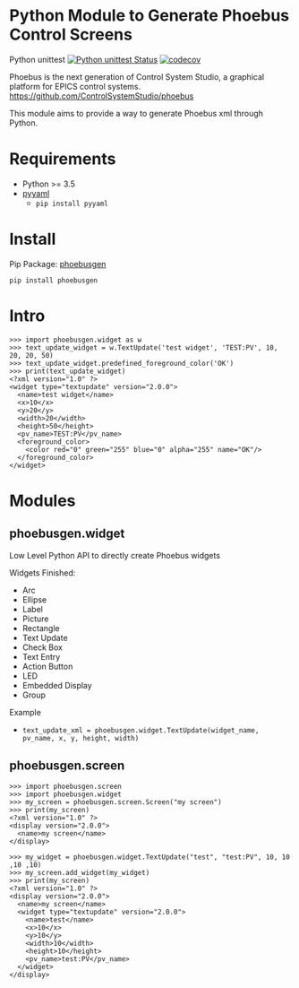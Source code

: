 Python Module to Generate Phoebus Control Screens
===

Python unittest
[![Python unittest Status](https://github.com/tynanford/phoebusgen/workflows/Python%20unittest/badge.svg)](https://github.com/tynanford/phoebusgen/actions)
[![codecov](https://codecov.io/gh/tynanford/phoebusgen/branch/master/graph/badge.svg)](https://codecov.io/gh/tynanford/phoebusgen)

Phoebus is the next generation of Control System Studio, a graphical platform for EPICS control systems.
https://github.com/ControlSystemStudio/phoebus

This module aims to provide a way to generate Phoebus xml through Python.

# Requirements

- Python >= 3.5
- [pyyaml](https://pypi.org/project/PyYAML/)
  - ```pip install pyyaml```

# Install
Pip Package: [phoebusgen](https://pypi.org/project/phoebusgen/)
```
pip install phoebusgen
```

# Intro

```
>>> import phoebusgen.widget as w
>>> text_update_widget = w.TextUpdate('test widget', 'TEST:PV', 10, 20, 20, 50)
>>> text_update_widget.predefined_foreground_color('OK')
>>> print(text_update_widget)
<?xml version="1.0" ?>
<widget type="textupdate" version="2.0.0">
  <name>test widget</name>
  <x>10</x>
  <y>20</y>
  <width>20</width>
  <height>50</height>
  <pv_name>TEST:PV</pv_name>
  <foreground_color>
    <color red="0" green="255" blue="0" alpha="255" name="OK"/>
  </foreground_color>
</widget>
```


# Modules 

## phoebusgen.widget

Low Level Python API to directly create Phoebus widgets

Widgets Finished:
- Arc
- Ellipse
- Label
- Picture
- Rectangle
- Text Update
- Check Box
- Text Entry
- Action Button
- LED
- Embedded Display
- Group

Example
- ```text_update_xml = phoebusgen.widget.TextUpdate(widget_name, pv_name, x, y, height, width)```


## phoebusgen.screen 

```
>>> import phoebusgen.screen
>>> import phoebusgen.widget
>>> my_screen = phoebusgen.screen.Screen("my screen")
>>> print(my_screen)
<?xml version="1.0" ?>
<display version="2.0.0">
  <name>my screen</name>
</display>

>>> my_widget = phoebusgen.widget.TextUpdate("test", "test:PV", 10, 10 ,10 ,10)
>>> my_screen.add_widget(my_widget)
>>> print(my_screen)
<?xml version="1.0" ?>
<display version="2.0.0">
  <name>my screen</name>
  <widget type="textupdate" version="2.0.0">
    <name>test</name>
    <x>10</x>
    <y>10</y>
    <width>10</width>
    <height>10</height>
    <pv_name>test:PV</pv_name>
  </widget>
</display>
```



